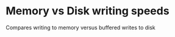 Memory vs Disk writing speeds
============================

Compares writing to memory versus buffered writes to disk

